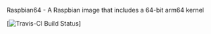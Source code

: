 Raspbian64 - A Raspbian image that includes a 64-bit arm64 kernel

[![Travis-CI Build Status](https://travis-ci.org/lucashalbert/raspbian64.svg?branch=master)]
